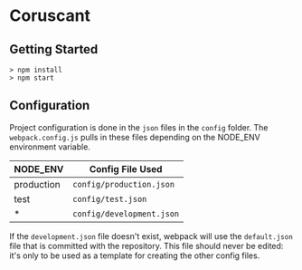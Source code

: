 # Coruscant

## Getting Started

```
> npm install
> npm start
```

## Configuration

Project configuration is done in the `json` files in the `config` folder.
The `webpack.config.js` pulls in these files depending on the NODE_ENV environment
variable.

| NODE_ENV   | Config File Used          |
| ---------- | ----------------          |
| production | `config/production.json`  |
| test       | `config/test.json`        |
| *          | `config/development.json` |

If the `development.json` file doesn't exist, webpack will use the `default.json`
file that is committed with the repository. This file should never be edited: it's
only to be used as a template for creating the other config files.
